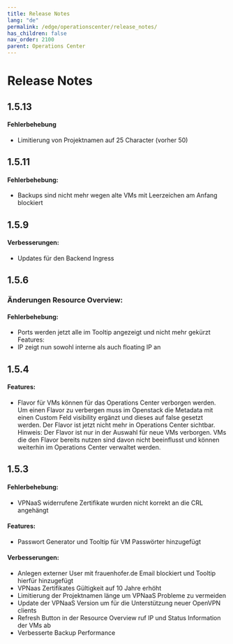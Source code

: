 ```yaml
---
title: Release Notes
lang: "de"
permalink: /edge/operationscenter/release_notes/
has_children: false
nav_order: 2100
parent: Operations Center
---
```


# Release Notes

## 1.5.13

#### Fehlerbehebung
- Limitierung von Projektnamen auf 25 Character (vorher 50)

## 1.5.11

#### Fehlerbehebung:
- Backups sind nicht mehr wegen alte VMs mit Leerzeichen am Anfang blockiert

## 1.5.9

#### Verbesserungen:
- Updates für den Backend Ingress

## 1.5.6
### Änderungen Resource Overview:

#### Fehlerbehebung:
- Ports werden jetzt alle im Tooltip angezeigt und nicht mehr gekürzt
Features:
- IP zeigt nun sowohl interne als auch floating IP an

## 1.5.4

#### Features:
- Flavor für VMs können für das Operations Center verborgen werden.
Um einen Flavor zu verbergen muss im Openstack die Metadata mit einen Custom Feld visibility ergänzt und dieses auf false gesetzt werden.
Der Flavor ist jetzt nicht mehr in Operations Center sichtbar.
Hinweis: Der Flavor ist nur in der Auswahl für neue VMs verborgen. VMs die den Flavor bereits nutzen sind davon nicht beeinflusst und können weiterhin im Operations Center verwaltet werden.

## 1.5.3

#### Fehlerbehebung:
- VPNaaS widerrufene Zertifikate wurden nicht korrekt an die CRL angehängt

#### Features:
- Passwort Generator und Tooltip für VM Passwörter hinzugefügt

#### Verbesserungen:
- Anlegen externer User mit frauenhofer.de Email blockiert und Tooltip hierfür hinzugefügt
- VPNaas Zertifikates Gültigkeit auf 10 Jahre erhöht
- Limitierung der Projektnamen länge um VPNaaS Probleme zu vermeiden
- Update der VPNaaS Version um für die Unterstützung neuer OpenVPN clients
- Refresh Button in der Resource Overview  ruf IP und Status Information der VMs ab
- Verbesserte Backup Performance
